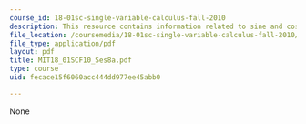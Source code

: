 ```yaml
---
course_id: 18-01sc-single-variable-calculus-fall-2010
description: This resource contains information related to sine and cosine.
file_location: /coursemedia/18-01sc-single-variable-calculus-fall-2010/fecace15f6060acc444dd977ee45abb0_MIT18_01SCF10_Ses8a.pdf
file_type: application/pdf
layout: pdf
title: MIT18_01SCF10_Ses8a.pdf
type: course
uid: fecace15f6060acc444dd977ee45abb0

---
```

None